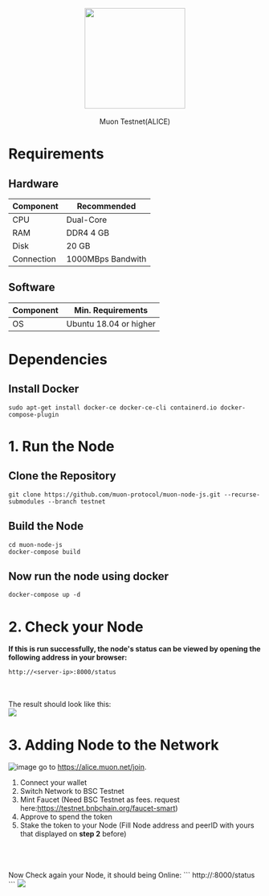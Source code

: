 <p align="center" height='100px'>
  <img width="200" height="auto" src="https://user-images.githubusercontent.com/78480857/215549241-ce4b1e08-9715-4920-afac-08afb65b9f73.jpeg">
  <br>
  <br>
  Muon Testnet(ALICE)
</p>

# Requirements
## Hardware

|  Component | Recommended |
| ------------ | ------------ |
| CPU  | Dual-Core  |
| RAM | DDR4 4 GB  |
| Disk  | 20 GB  |
| Connection | 1000MBps Bandwith |


## Software

| Component | Min. Requirements |
| ------------ | ------------ |
| OS |  Ubuntu 18.04 or higher | 


# Dependencies
## Install Docker
```
sudo apt-get install docker-ce docker-ce-cli containerd.io docker-compose-plugin
```
# 1. Run the Node
## Clone the Repository
```
git clone https://github.com/muon-protocol/muon-node-js.git --recurse-submodules --branch testnet
```

## Build the Node
```
cd muon-node-js
docker-compose build
```

## Now run the node using docker
```
docker-compose up -d
```

# 2. Check your Node
**If this is run successfully, the node's status can be viewed by opening the following address in your browser:** 
```
http://<server-ip>:8000/status
```
<br>
<br>
The result should look like this:
<br>
<img src="https://user-images.githubusercontent.com/78480857/215552389-6478c7c7-b635-44d2-8e9b-43ba3bc88471.png">

# 3. Adding Node to the Network
![image](https://user-images.githubusercontent.com/78480857/215552593-588f6a05-e3cc-4473-bbe9-4ec4f18fde97.png)
go to https://alice.muon.net/join.
<br>
1. Connect your wallet 
2. Switch Network to BSC Testnet
3. Mint Faucet (Need BSC Testnet as fees. request here:https://testnet.bnbchain.org/faucet-smart)
4. Approve to spend the token
5. Stake the token to your Node (Fill Node address and peerID with yours that displayed on **step 2** before)
<br>
<br>
<br>
Now Check again your Node, it should being Online:
```
http://<server-ip>:8000/status
```
<img src="https://user-images.githubusercontent.com/78480857/215553662-0bf40a6b-9487-4e68-a5c2-ae5cf907f0d2.png">

